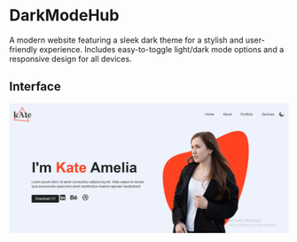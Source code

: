 # DarkModeHub
A modern website featuring a sleek dark theme for a stylish and user-friendly experience. Includes easy-to-toggle light/dark mode options and a responsive design for all devices.

## Interface

![DarkModeHub](/DarkModeHub.png)
